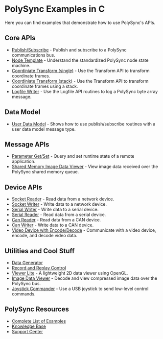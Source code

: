 # PolySync Examples in C

Here you can find examples that demonstrate how to use PolySync's APIs.

## Core APIs

- [Publish/Subscribe](https://github.com/PolySync/PolySync-C-Examples/tree/master/reader_writer) - Publish and subscribe to a PolySync communications bus.
- [Node Template](https://github.com/PolySync/C-Examples/tree/master/node_template) - Understand the standardized PolySync node state machine.
- [Coordiniate Transform (single)](https://github.com/PolySync/C-Examples/tree/master/single_transform) - Use the Transform API to transform coordinate frames.
- [Coordiniate Transform (stack)](https://github.com/PolySync/C-Examples/tree/master/transform_stack) - Use the Transform API to transform coordinate frames using a stack.
- [Logfile Writer](https://github.com/PolySync/PolySync-C-Examples/tree/master/logfile_writer) - Use the Logfile API routines to log a PolySync byte array message.

## Data Model
 - [User Data Model](https://github.com/PolySync/PolySync-C-Examples/tree/master/user_data_model) - Shows how to use publish/subscribe routines with a user data model message type.

## Message APIs
- [Parameter Get/Set](https://github.com/PolySync/PolySync-C-Examples/tree/master/get_set) - Query and set runtime state of a remote application.
- [Shared Memory Image Data Viewer](https://github.com/PolySync/PolySync-C-Examples/blob/master/sharedmem_image_data_viewer/src/sharedmem_image_data_viewer.c) - View image data received over the PolySync shared memory queue.
 
## Device APIs

- [Socket Reader](https://github.com/PolySync/PolySync-C-Examples/tree/master/socket_reader) - Read data from a network device. 
- [Socket Writer](https://github.com/PolySync/PolySync-C-Examples/tree/master/socket_writer) - Write data to a network device.
- [Serial Writer](https://github.com/PolySync/PolySync-C-Examples/tree/master/serial_writer) - Write data to a serial device.
- [Serial Reader](https://github.com/PolySync/PolySync-C-Examples/tree/master/serial_reader) - Read data from a serial device.
- [Can Reader](https://github.com/PolySync/PolySync-C-Examples/tree/master/can_reader) - Read data from a CAN device.
- [Can Writer](https://github.com/PolySync/PolySync-C-Examples/tree/master/can_writer) - Write data to a CAN device.
- [Video Device with Encode/Decode](https://github.com/PolySync/PolySync-C-Examples/tree/master/video_encode_decode) - Communicate with a video device, encode, and decode video data.

## Utilities and Cool Stuff

- [Data Generator](https://github.com/PolySync/PolySync-C-Examples/tree/master/data_generator) 
- [Record and Replay Control](https://github.com/PolySync/PolySync-C-Examples/tree/master/rnr_control) 
- [Viewer Lite](https://github.com/PolySync/PolySync-C-Examples/tree/master/viewer_lite) - A lightweight 2D data viewer using OpenGL.
- [Image Data Viewer](https://github.com/PolySync/PolySync-C-Examples/tree/master/image_data_viewer) - Decode and view compressed image data over the PolySync bus.
- [Joystick Commander](https://github.com/PolySync/PolySync-C-Examples/tree/master/joystick_commander) - Use a USB joystick to send low-level control commands.



## PolySync Resources
- [Complete List of Examples](https://support.harbrick.com/hc/en-us/articles/216961138)
- [Knowledge Base](https://support.harbrick.com/hc/en-us)
- [Support Center](https://support.harbrick.com/)
